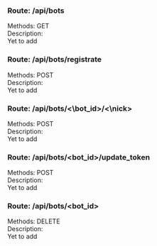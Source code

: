 ### Route: /api/bots
Methods: GET  
Description:  
Yet to add  


### Route: /api/bots/registrate
Methods: POST  
Description:  
Yet to add  


### Route: /api/bots/<\bot_id\>/<\nick>
Methods: POST  
Description:  
Yet to add  


### Route: /api/bots/<bot_id>/update_token
Methods: POST  
Description:  
Yet to add  


### Route: /api/bots/<bot_id>
Methods: DELETE  
Description:  
Yet to add  


